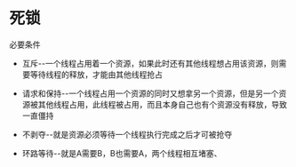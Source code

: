 # 死锁

必要条件

* 互斥--一个线程占用着一个资源，如果此时还有其他线程想占用该资源，则需要等待线程的释放，才能由其他线程抢占

* 请求和保持--一个线程占用一个资源的同时又想拿另一个资源，但是另一个资源被其他线程占用，此线程被占用，而且本身自己也有个资源没有释放，导致一直僵持

* 不剥夺--就是资源必须等待一个线程执行完成之后才可被抢夺

* 环路等待--就是A需要B，B也需要A，两个线程相互堵塞、




